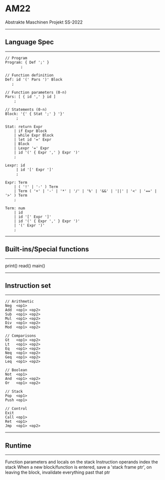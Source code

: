 # AM22
Abstrakte Maschinen Projekt SS-2022

-------------
Language Spec
-------------
-------------

    // Program
    Program: { Def ';' }
           ;

    // Function definition
    Def: id '(' Pars ')' Block
       ;

    // Function parameters (0-n)
    Pars: [ { id ',' } id ]
        ;

    // Statements (0-n)
    Block: '{' { Stat ';' } '}'
         ;

    Stat: return Expr
        | if Expr Block
        | while Expr Block
        | let id '=' Expr
        | Block
        | Lexpr '=' Expr
        | id '(' { Expr ',' } Expr ')'
        ;

    Lexpr: id
         | id '[' Expr ']'
         ;

    Expr: Term
        | ( '!' | '-' ) Term
        | Term ( '+' | '-' | '*' | '/' | '%' | '&&' | '||' | '<' | '==' | '>' ) Term
        ;
    
    Term: num
        | id
        | id '[' Expr ']' 
        | id '(' { Expr ',' } Expr ')'
        | '(' Expr ')'
        ;

---------------------------
Built-ins/Special functions
---------------------------
---------------------------

print()
read()
main()

---------------
Instruction set
---------------
---------------

    // Arithmetic
    Neg  <op1>
    Add  <op1> <op2>
    Sub  <op1> <op2>
    Mul  <op1> <op2>
    Div  <op1> <op2>
    Mod  <op1> <op2>

    // Comparisons
    Gt   <op1> <op2>
    Lt   <op1> <op2>
    Eq   <op1> <op2>
    Neq  <op1> <op2>
    Geq  <op1> <op2>
    Leq  <op1> <op2>

    // Boolean
    Not  <op1>
    And  <op1> <op2>
    Or   <op1> <op2>

    // Stack
    Pop  <op1>
    Push <op1>

    // Control
    Exit
    Call <op1>
    Ret  <op1>
    Jmp  <op1> <op2>

-------
Runtime
-------
-------

Function parameters and locals on the stack
Instruction operands index the stack
When a new block/function is entered, save a 'stack frame ptr',
    on leaving the block, invalidate everything past that ptr